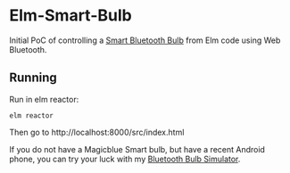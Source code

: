 # Elm-Smart-Bulb

Initial PoC of controlling a [Smart Bluetooth Bulb](https://medium.com/@urish/reverse-engineering-a-bluetooth-lightbulb-56580fcb7546) from Elm code using Web Bluetooth.

## Running

Run in elm reactor:

    elm reactor

Then go to http://localhost:8000/src/index.html

If you do not have a Magicblue Smart bulb, but have a recent Android phone, you can try your luck with my [Bluetooth Bulb Simulator](https://play.google.com/store/apps/details?id=org.urish.bulbsimulator&hl=en).
